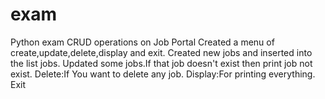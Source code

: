 # exam
Python exam
CRUD operations on Job Portal
Created a menu of create,update,delete,display and exit.
Created new jobs and inserted into the list jobs.
Updated some jobs.If that job doesn't exist then print job not exist.
Delete:If You want to delete any job.
Display:For printing everything.
Exit
